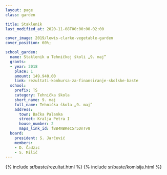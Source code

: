 ```yaml
---
layout: page
class: garden

title: Staklenik
last_modified_at: 2020-11-08T00:00:00-02:00

cover_image: 2019/lewis-clarke-vegetable-garden
cover_position: 60%;

school_garden:
  name: Staklenik u Tehničkoj školi „9. maj”
  grants:
  - year: 2018
    place: 1
    amount: 149.940,00
    link: rezultati-konkursa-za-finansiranje-skolske-baste
  school:
    prefix: TŠ
    category: Tehnička škola
    short_name: 9. maj
    full_name: Tehnička škola „9. maj”
    address:
      town: Bačka Palanka
      street: Kralja Petra I
      house_number: 2
      maps_link_id: fBB4NBKeC5r5DnTv8
  board:
    president: S. Jarčević
    members:
    - D. Čadžić
    - S. Milić
---
```


{% include sr/baste/rezultat.html %}
{% include sr/baste/komisija.html %}
